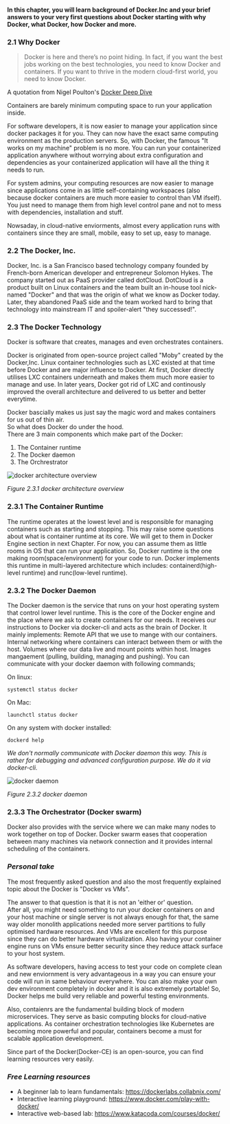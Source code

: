 #### In this chapter, you will learn background of Docker.Inc and your brief answers to your very first questions about Docker starting with why Docker, what Docker, how Docker and more.

### 2.1 Why Docker
> Docker is here and there’s no point hiding. In fact, if you want the best jobs working on the best technologies,
you need to know Docker and containers.
If you want to thrive in the modern cloud-first world, you need to know Docker.

A quotation from Nigel Poulton's [Docker Deep Dive](https://www.amazon.com/Docker-Deep-Dive-Nigel-Poulton/dp/1521822808)

Containers are barely minimum computing space to run your application inside.

For software developers, it is now easier to manage your application since docker packages it for you.
They can now have the exact same computing environment as the production servers.
So, with Docker, the famous "It works on my machine" problem is no more.
You can run your containerized application anywhere without worrying about extra configuration and dependencies 
as your containerized application will have all the thing it needs to run.

For system admins, your computing resources are now easier to manage since applications come in as little self-containing workspaces 
(also because docker containers are much more easier to control than VM ifself).
You just need to manage them from high level control pane and not to mess with dependencies, installation and stuff.

Nowsaday, in cloud-native enviorments, almost every application runs with containers since they are small, mobile, easy to set up, easy to manage.

### 2.2 The Docker, Inc. 
Docker, Inc. is a San Francisco based technology company founded by French-born American developer and entrepreneur Solomon Hykes.
The company started out as PaaS provider called dotCloud.
DotCloud is a product built on Linux containers and the team built an in-house tool nick-named "Docker" and that was the origin of what we know as Docker today. 
Later, they abandoned PaaS side and the team worked hard to bring that technology into mainstream IT and spoiler-alert "they successed!". 

### 2.3 The Docker Technology
Docker is software that creates, manages and even orchestrates containers. 

Docker is originated from open-source project called "Moby" created by the Docker,Inc.
Linux container technologies such as LXC existed at that time before Docker and are major influence to Docker. 
At first, Docker directly utilises LXC containers underneath and makes them much more easier to manage and use.
In later years, Docker got rid of LXC and continously improved the overall architecture and delivered to us better and better everytime. 

Docker bascially makes us just say the magic word and makes containers for us out of thin air.                
So what does Docker do under the hood.                                
There are 3 main components which make part of the Docker:
  1. The Container runtime
  2. The Docker daemon
  3. The Orchrestrator

   <!--tmp image-->
![docker architecture overview](https://www.docker.com/blog/wp-content/uploads/2018/11/DockerEngineDiagram-1.png)

_Figure 2.3.1 docker architecture overview_
          

### 2.3.1 The Container Runtime 
The runtime operates at the lowest level and is responsible for managing containers such as starting and stopping. 
This may raise some questions about what is container runtime at its core.
We will get to them in Docker Engine section in next Chapter. 
For now, you can assume them as little rooms in OS that can run your application.
So, Docker runtime is the one making room(space/environment) for your code to run.
Docker implements this runtime in multi-layered architecture which includes: 
containerd(high-level runtime) and runc(low-level runtime).

### 2.3.2 The Docker Daemon

The Docker daemon is the service that runs on your host operating system that control lower level runtime.
This is the core of the Docker engine and the place where we ask to create containers for our needs. 
It receives our instructions to Docker via docker-cli and acts as the brain of Docker. 
It mainly implements:
Remote API that we use to mange with our containers.
Internal networking where containers can interact between them or with the host.
Volumes where our data live and mount points within host.
Images mangaement (pulling, building, managing and pushing).
You can communicate with your docker daemon with following commands;

On linux:
   ````
   systemctl status docker 
   ````
On Mac:
   ````
   launchctl status docker
   ````
   
On any system with docker installed:
   ````
   dockerd help 
   ````

*We don't normally communicate with Docker daemon this way. This is rather for debugging and advanced configuration purpose. We do it via docker-cli.*

![docker daemon](http://blog.itaysk.com/images/2018-02-06-the-hitchhickers-guide-to-the-container-galaxy_2.png)

  _Figure 2.3.2 docker daemon_

### 2.3.3 The Orchestrator (Docker swarm) 

Docker also provides with the service where we can make many nodes to work together on top of Docker.
Docker swarm eases that cooperation between many machines via network connection and it provides internal scheduling of the containers.

### *Personal take*

The most frequently asked question and also the most frequently explained topic about the Docker is "Docker vs VMs". 

The answer to that question is that it is not an 'either or' question.      
After all, you might need something to run your docker containers on and your host machine or single server is not always enough 
for that, the same way older monolith applications needed more server partitions to fully optimised hardware resources. 
And VMs are excellent for this purpose since they can do better hardware virtualization.
Also having your container engine runs on VMs ensure better security since they reduce attack surface to your host system.

As software developers, having access to test your code on complete clean and new enviornment is very advantageous 
in a way you can ensure your code will run in same behaviour everywhere. 
You can also make your own dev environment completely in docker and it is also extremely portable! 
So, Docker helps me build very reliable and powerful testing environments.

Also, contaienrs are the fundamental building block of modern microservices. 
They serve as basic computing blocks for cloud-native applications. 
As container orchestration technologies like Kubernetes are becoming more powerful and popular, containers become a must for scalable application development.

Since part of the Docker(Docker-CE) is an open-source, you can find learning resources very easily.

### *Free Learning resources*

- A beginner lab to learn fundamentals: https://dockerlabs.collabnix.com/
- Interactive learning playground: https://www.docker.com/play-with-docker/
- Interactive web-based lab: https://www.katacoda.com/courses/docker/

